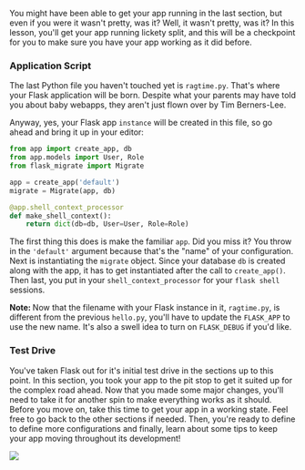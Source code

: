 You might have been able to get your app running in the last section, but even if you were it wasn't pretty, was it? Well, it wasn't pretty, was it? In this lesson, you'll get your app running lickety split, and this will be a checkpoint for you to make sure you have your app working as it did before.

### Application Script

The last Python file you haven't touched yet is `ragtime.py`. That's where your Flask application will be born. Despite what your parents may have told you about baby webapps, they aren't just flown over by Tim Berners-Lee.

Anyway, yes, your Flask app `instance` will be created in this file, so go ahead and bring it up in your editor:

```python
from app import create_app, db
from app.models import User, Role
from flask_migrate import Migrate

app = create_app('default')
migrate = Migrate(app, db)

@app.shell_context_processor
def make_shell_context():
    return dict(db=db, User=User, Role=Role)
```

The first thing this does is make the familiar `app`. Did you miss it? You throw in the `'default'` argument because that's the "name" of your configuration. Next is instantiating the `migrate` object. Since your database `db` is created along with the app, it has to get instantiated after the call to `create_app()`. Then last, you put in your `shell_context_processor` for your `flask shell` sessions.

<div class="alert alert-warning" role="alert"><strong>Note: </strong>Now that the filename with your Flask instance in it, <code>ragtime.py</code>, is different from the previous <code>hello.py</code>, you'll have to update the <code>FLASK_APP</code> to use the new name. It's also a swell idea to turn on <code>FLASK_DEBUG</code> if you'd like.</div>

### Test Drive

You've taken Flask out for it's initial test drive in the sections up to this point. In this section, you took your app to the pit stop to get it suited up for the complex road ahead. Now that you made some major changes, you'll need to take it for another spin to make everything works as it should. Before you move on, take this time to get your app in a working state. Feel free to go back to the other sections if needed. Then, you're ready to define to define more configurations and finally, learn about some tips to keep your app moving throughout its development!

![](https://images.unsplash.com/photo-1579987323085-529f1a806810?ixlib=rb-1.2.1&ixid=eyJhcHBfaWQiOjEyMDd9&auto=format&fit=crop&w=600&q=80)
